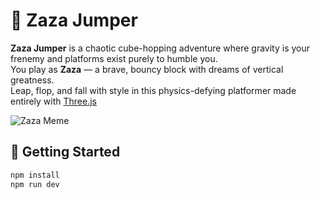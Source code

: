# 🧱 Zaza Jumper

**Zaza Jumper** is a chaotic cube-hopping adventure where gravity is your frenemy and platforms exist purely to humble you.  
You play as **Zaza** — a brave, bouncy block with dreams of vertical greatness.  
Leap, flop, and fall with style in this physics-defying platformer made entirely with [Three.js](https://threejs.org/) 

![Zaza Meme](https://media.tenor.com/KpUGeAkhqAIAAAAC/do-you-wanna-play-this-game-lets-go.gif)

## 🚀 Getting Started

```bash
npm install
npm run dev
